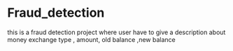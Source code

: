 # Fraud_detection
this is a fraud detection project where user have to give a description about money exchange type , amount, old balance ,new balance
